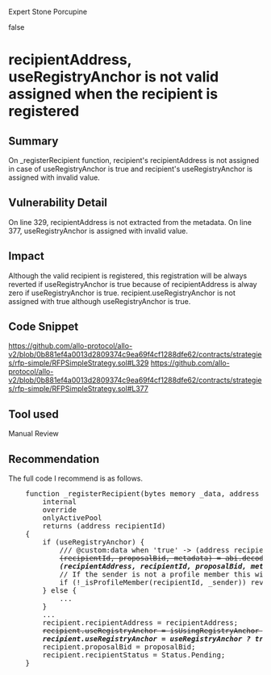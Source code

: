 Expert Stone Porcupine

false

# recipientAddress, useRegistryAnchor is not valid assigned when the recipient is registered
## Summary

On _registerRecipient function, recipient's recipientAddress is not assigned in case of  useRegistryAnchor is true and recipient's useRegistryAnchor is assigned with invalid value.

## Vulnerability Detail

On line 329, recipientAddress is not extracted from the metadata.
On line 377, useRegistryAnchor is assigned with invalid value.
## Impact

Although the valid recipient is registered, this registration will be always reverted if useRegistryAnchor is true because of recipientAddress is alway zero if useRegistryAnchor is true. 
recipient.useRegistryAnchor is not assigned with true although useRegistryAnchor is true.

## Code Snippet

https://github.com/allo-protocol/allo-v2/blob/0b881ef4a0013d2809374c9ea69f4cf1288dfe62/contracts/strategies/rfp-simple/RFPSimpleStrategy.sol#L329
https://github.com/allo-protocol/allo-v2/blob/0b881ef4a0013d2809374c9ea69f4cf1288dfe62/contracts/strategies/rfp-simple/RFPSimpleStrategy.sol#L377

## Tool used

Manual Review

## Recommendation

The full code I recommend is as follows.

<pre>
	function _registerRecipient(bytes memory _data, address _sender)
		internal
		override
		onlyActivePool
		returns (address recipientId)
	{
		if (useRegistryAnchor) {
			/// @custom:data when 'true' -> (address recipientId, uint256 proposalBid, Metadata metadata)
			<s>(recipientId, proposalBid, metadata) = abi.decode(_data, (address, uint256, Metadata));</s>
			<em><b>(recipientAddress, recipientId, proposalBid, metadata) = abi.decode(_data, (address, uint256, Metadata));</b></em>
			// If the sender is not a profile member this will revert
			if (!_isProfileMember(recipientId, _sender)) revert UNAUTHORIZED();
		} else {
			...
		}
		...
		recipient.recipientAddress = recipientAddress;
		<s>recipient.useRegistryAnchor = isUsingRegistryAnchor ? true : recipient.useRegistryAnchor;</s>
		<em><b>recipient.useRegistryAnchor = useRegistryAnchor ? true : isUsingRegistryAnchor;</b></em>
		recipient.proposalBid = proposalBid;
		recipient.recipientStatus = Status.Pending;
	}
</pre>
    